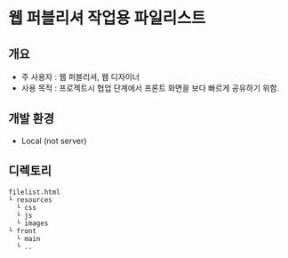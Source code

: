 # 웹 퍼블리셔 작업용 파일리스트  

## 개요  
- 주 사용자 : 웹 퍼블리셔, 웹 디자이너
- 사용 목적 : 프로젝트시 협업 단계에서 프론트 화면을 보다 빠르게 공유하기 위함.  

## 개발 환경
- Local (not server)

## 디렉토리  
```
filelist.html
└ resources 
  └ css
  └ js
  └ images
└ front
  └ main
  └ ..
```